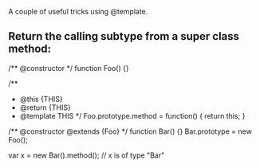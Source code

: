 A couple of useful tricks using @template.

## Return the calling subtype from a super class method:

/** @constructor */
function Foo() {}

/** 
 * @this {THIS}
 * @return {THIS}
 * @template THIS
 */
Foo.prototype.method = function() {
  return this;
}

/** @constructor @extends {Foo} */
function Bar() {}
Bar.prototype = new Foo();

var x = new Bar().method(); // x is of type "Bar"



